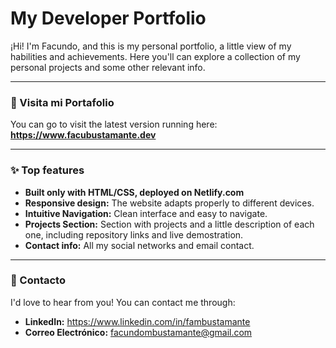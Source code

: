 # My Developer Portfolio

¡Hi! I'm Facundo, and this is my personal portfolio, a little view of my habilities and achievements. Here you'll can explore a collection of my personal projects and some other relevant info.

---

### 🌟 Visita mi Portafolio

You can go to visit the latest version running here: **https://www.facubustamante.dev**

---

### ✨ Top features

-   **Built only with HTML/CSS, deployed on <a src="https://www.netlify.com/">Netlify.com</a>**
-   **Responsive design:** The website adapts properly to different devices. 
-   **Intuitive Navigation:** Clean interface and easy to navigate.
-   **Projects Section:** Section with projects and a little description of each one, including repository links and live demostration.
-   **Contact info:** All my social networks and email contact.

---

### 💬 Contacto

I'd love to hear from you! You can contact me through:

-   **LinkedIn:** https://www.linkedin.com/in/fambustamante
-   **Correo Electrónico:** facundombustamante@gmail.com

